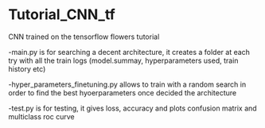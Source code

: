 # Tutorial_CNN_tf

CNN trained on the tensorflow flowers tutorial

-main.py is for searching a decent architecture, it creates a folder at each try with all the train logs (model.summay, hyperparameters used, train history etc)

-hyper_parameters_finetuning.py allows to train with a random search in order to find the best hyoerparameters once decided the architecture

-test.py is for testing, it gives loss, accuracy and plots confusion matrix and multiclass roc curve

